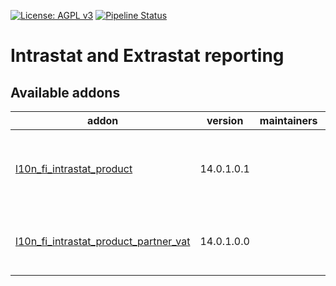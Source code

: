 [![License: AGPL v3](https://img.shields.io/badge/License-AGPL%20v3-blue.svg)](https://www.gnu.org/licenses/agpl-3.0)
[![Pipeline Status](https://gitlab.com/tawasta/odoo/intrastat-extrastat/badges/14.0-dev/pipeline.svg)](https://gitlab.com/tawasta/odoo/intrastat-extrastat/-/pipelines/)

Intrastat and Extrastat reporting
=================================

[//]: # (addons)

Available addons
----------------
addon | version | maintainers | summary
--- | --- | --- | ---
[l10n_fi_intrastat_product](l10n_fi_intrastat_product/) | 14.0.1.0.1 |  | Finnish Intrastat CSV-report for Customs (Tulli)
[l10n_fi_intrastat_product_partner_vat](l10n_fi_intrastat_product_partner_vat/) | 14.0.1.0.0 |  | Intrastat Product - Vendor VAT number

[//]: # (end addons)
